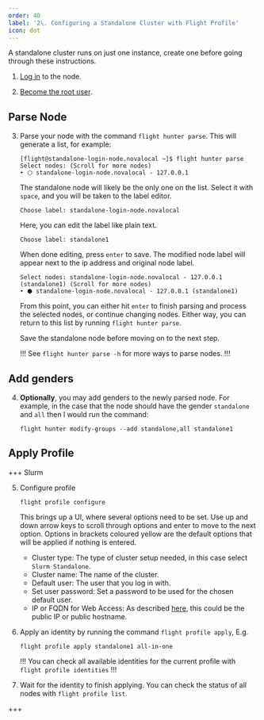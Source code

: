 ```yaml
---
order: 40
label: '2\. Configuring a Standalone Cluster with Flight Profile'
icon: dot
---
```



A standalone cluster runs on just one instance, create one before going through these instructions.


1. [Log in](/general_environment_usage/cli_basics/logging_in/) to the node.

2. [Become the root user](/general_environment_usage/cli_basics/becoming_the_root_user/).


## Parse Node

3. Parse your node with the command `flight hunter parse`. 
    This will generate a list, for example:
    ```
    [flight@standalone-login-node.novalocal ~]$ flight hunter parse
    Select nodes: (Scroll for more nodes)
    ‣ ⬡ standalone-login-node.novalocal - 127.0.0.1
    ```
    The standalone node will likely be the only one on the list. Select it with `space`, and you will be taken to the label editor.

    ```
    Choose label: standalone-login-node.novalocal
    ```
    Here, you can edit the label like plain text.
    ```
    Choose label: standalone1
    ```
    When done editing, press `enter` to save. The modified node label will appear next to the ip address and original node label.
    ```
    Select nodes: standalone-login-node.novalocal - 127.0.0.1 (standalone1) (Scroll for more nodes)
    ‣ ⬢ standalone-login-node.novalocal - 127.0.0.1 (standalone1)
    ```
    From this point, you can either hit `enter` to finish parsing and process the selected nodes, or continue changing nodes. Either way, you can return to this list by running `flight hunter parse`. 

    Save the standalone node before moving on to the next step.

    !!!
    See `flight hunter parse -h` for more ways to parse nodes.
    !!!


## Add genders

4. **Optionally**, you may add genders to the newly parsed node. For example, in the case that the node should have the gender `standalone` and `all` then I would run the command:
    ```
    flight hunter modify-groups --add standalone,all standalone1
    ```

## Apply Profile

+++ Slurm

5. Configure profile

    ```
    flight profile configure
    ```
    
    This brings up a UI, where several options need to be set. Use up and down arrow keys to scroll through options and enter to move to the next option. Options in brackets coloured yellow are the default options that will be applied if nothing is entered.
    - Cluster type: The type of cluster setup needed, in this case select `Slurm Standalone`.
    - Cluster name: The name of the cluster.
    - Default user: The user that you log in with.
    - Set user password: Set a password to be used for the chosen default user.
    - IP or FQDN for Web Access: As described [here](/hpc_environment_usage/flight_web_suite/installation_and_setup/configuring_web_suite/#setting-domain-name), this could be the public IP or public hostname.
    
6. Apply an identity by running the command `flight profile apply`, E.g. 
    ```
    flight profile apply standalone1 all-in-one
    ```
    !!! 
    You can check all available identities for the current profile with `flight profile identities`
    !!!
7. Wait for the identity to finish applying. You can check the status of all nodes with `flight profile list`.

+++
